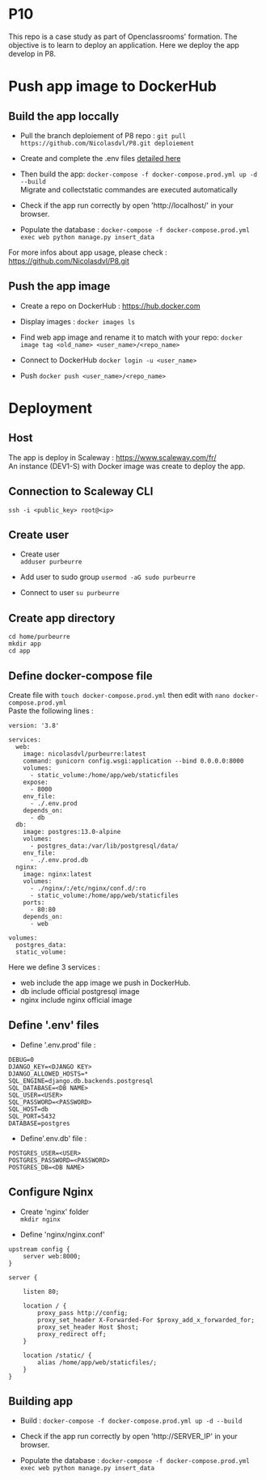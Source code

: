 # P10
This repo is a case study as part of Openclassrooms' formation. The objective is to learn to deploy an application. Here we deploy the app develop in P8.
# Push app image to DockerHub

## Build the app loccally

- Pull the branch deploiement of P8 repo :
`git pull https://github.com/Nicolasdvl/P8.git deploiement`  

- Create and complete the .env files [detailed here](#define-env-files)

- Then build the app: 
`docker-compose -f docker-compose.prod.yml up -d --build`  
Migrate and collectstatic commandes are executed automatically  

- Check if the app run correctly by open 'http://localhost/' in your browser.

- Populate the database :
`docker-compose -f docker-compose.prod.yml exec web python manage.py insert_data`

For more infos about app usage, please check : https://github.com/Nicolasdvl/P8.git
## Push the app image

- Create a repo on DockerHub : https://hub.docker.com

- Display images :
`docker images ls`

- Find web app image and rename it to match with your repo:
`docker image tag <old_name> <user_name>/<repo_name>`

- Connect to DockerHub
`docker login -u <user_name>`  

- Push
`docker push <user_name>/<repo_name>`  

# Deployment

## Host
The app is deploy in Scaleway : https://www.scaleway.com/fr/  
An instance (DEV1-S) with Docker image was create to deploy the app.

## Connection to Scaleway CLI
`ssh -i <public_key> root@<ip>`  

## Create user 

- Create user  
`adduser purbeurre`  

- Add user to sudo group
`usermod -aG sudo purbeurre`  

- Connect to user 
`su purbeurre`  

## Create app directory

`cd home/purbeurre`  
`mkdir app`  
`cd app`

## Define docker-compose file

Create file with `touch docker-compose.prod.yml` then edit with `nano docker-compose.prod.yml`  
Paste the following lines : 
```
version: '3.8'

services:
  web:
    image: nicolasdvl/purbeurre:latest
    command: gunicorn config.wsgi:application --bind 0.0.0.0:8000
    volumes:
      - static_volume:/home/app/web/staticfiles
    expose:
      - 8000
    env_file:
      - ./.env.prod
    depends_on:
      - db
  db:
    image: postgres:13.0-alpine
    volumes:
      - postgres_data:/var/lib/postgresql/data/
    env_file:
      - ./.env.prod.db
  nginx:
    image: nginx:latest
    volumes:
      - ./nginx/:/etc/nginx/conf.d/:ro
      - static_volume:/home/app/web/staticfiles
    ports:
      - 80:80
    depends_on:
      - web

volumes:
  postgres_data:
  static_volume:

```
Here we define 3 services : 
- web include the app image we push in DockerHub.  
- db include official postgresql image
- nginx include nginx official image

## Define '.env' files

- Define '.env.prod' file : 
```
DEBUG=0
DJANGO_KEY=<DJANGO KEY>
DJANGO_ALLOWED_HOSTS=*
SQL_ENGINE=django.db.backends.postgresql
SQL_DATABASE=<DB NAME>
SQL_USER=<USER>
SQL_PASSWORD=<PASSWORD>
SQL_HOST=db
SQL_PORT=5432
DATABASE=postgres
```

- Define'.env.db' file : 
```
POSTGRES_USER=<USER>
POSTGRES_PASSWORD=<PASSWORD>
POSTGRES_DB=<DB NAME>
```
## Configure Nginx

- Create 'nginx' folder  
`mkdir nginx`

- Define 'nginx/nginx.conf'
```
upstream config {
    server web:8000;
}

server {

    listen 80;

    location / {
        proxy_pass http://config;
        proxy_set_header X-Forwarded-For $proxy_add_x_forwarded_for;
        proxy_set_header Host $host;
        proxy_redirect off;
    }

    location /static/ {
        alias /home/app/web/staticfiles/;
    }
}
```

## Building app

- Build : 
`docker-compose -f docker-compose.prod.yml up -d --build`  

- Check if the app run correctly by open 'http://SERVER_IP' in your browser.

- Populate the database :
`docker-compose -f docker-compose.prod.yml exec web python manage.py insert_data`